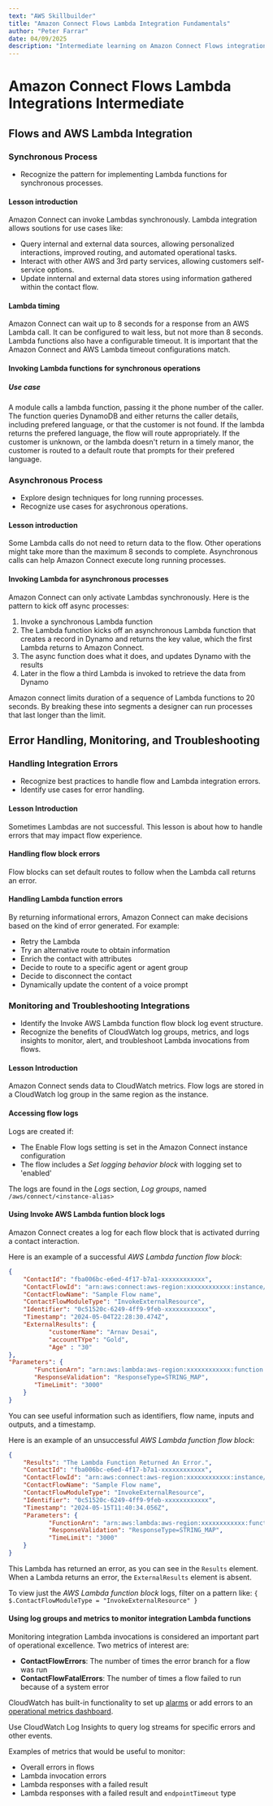 ```yaml
---
text: "AWS Skillbuilder"
title: "Amazon Connect Flows Lambda Integration Fundamentals"
author: "Peter Farrar"
date: 04/09/2025
description: "Intermediate learning on Amazon Connect Flows integration with Lambda"
---
```


# Amazon Connect Flows Lambda Integrations Intermediate

## Flows and AWS Lambda Integration

### Synchronous Process

* Recognize the pattern for implementing Lambda functions for synchronous processes.

#### Lesson introduction

Amazon Connect can invoke Lambdas synchronously. Lambda integration allows soutions for use cases like:  

* Query internal and external data sources, allowing personalized interactions, improved routing, and automated operational tasks.
* Interact with other AWS and 3rd party services, allowing customers self-service options.
* Update innternal and external data stores using information gathered within the contact flow.

#### Lambda timing

Amazon Connect can wait up to 8 seconds for a response from an AWS Lambda call. It can be configured to wait less, but not more than 8 seconds. Lambda functions also have a configurable timeout. It is important that the Amazon Connect and AWS Lambda timeout configurations match.  

#### Invoking Lambda functions for synchronous operations

##### Use case

A module calls a lambda function, passing it the phone number of the caller. The function queries DynamoDB and either returns the caller details, including prefered language, or that the customer is not found. If the lambda returns the prefered language, the flow will route appropriately. If the customer is unknown, or the lambda doesn't return in a timely manor, the customer is routed to a default route that prompts for their prefered language.  

### Asynchronous Process

* Explore design techniques for long running processes.
* Recognize use cases for asychronous operations.

#### Lesson introduction

Some Lambda calls do not need to return data to the flow. Other operations might take more than the maximum 8 seconds to complete. Asynchronous calls can help Amazon Connect execute long running processes.  

#### Invoking Lambda for asynchronous processes

Amazon Connect can only activate Lambdas synchronously. Here is the pattern to kick off async processes:  

1. Invoke a synchronous Lambda function
2. The Lambda function kicks off an asynchronous Lambda function that creates a record in Dynamo and returns the key value, which the first Lambda returns to Amazon Connect.
3. The async function does what it does, and updates Dynamo with the results
4. Later in the flow a third Lambda is invoked to retrieve the data from Dynamo

Amazon connect limits duration of a sequence of Lambda functions to 20 seconds. By breaking these into segments a designer can run processes that last longer than the limit.  

## Error Handling, Monitoring, and Troubleshooting

### Handling Integration Errors

* Recognize best practices to handle flow and Lambda integration errors.
* Identify use cases for error handling.

#### Lesson Introduction

Sometimes Lambdas are not successful. This lesson is about how to handle errors that may impact flow experience.  

#### Handling flow block errors

Flow blocks can set default routes to follow when the Lambda call returns an error.  

#### Handling Lambda function errors

By returning informational errors, Amazon Connect can make decisions based on the kind of error generated. For example:  

* Retry the Lambda 
* Try an alternative route to obtain information
* Enrich the contact with attributes
* Decide to route to a specific agent or agent group
* Decide to disconnect the contact
* Dynamically update the content of a voice prompt

### Monitoring and Troubleshooting Integrations

* Identify the Invoke AWS Lambda function flow block log event structure.
* Recognize the benefits of CloudWatch log groups, metrics, and logs insights to monitor, alert, and troubleshoot Lambda invocations from flows.

#### Lesson Introduction

Amazon Connect sends data to CloudWatch metrics. Flow logs are stored in a CloudWatch log group in the same region as the instance.  

#### Accessing flow logs

Logs are created if:  

* The Enable Flow logs setting is set in the Amazon Connect instance configuration
* The flow includes a _Set logging behavior block_ with logging set to 'enabled'

The logs are found in the _Logs_ section, _Log groups_, named `/aws/connect/<instance-alias>`  

#### Using Invoke AWS Lambda funtion block logs

Amazon Connect creates a log for each flow block that is activated durring a contact interaction.  

Here is an example of a successful _AWS Lambda function flow block_:  

```json
{
    "ContactId": "fba006bc-e6ed-4f17-b7a1-xxxxxxxxxxxx",
    "ContactFlowId": "arn:aws:connect:aws-region:xxxxxxxxxxxx:instance/ ...",
    "ContactFlowName": "Sample Flow name",
    "ContactFlowModuleType": "InvokeExternalResource",
    "Identifier": "0c51520c-6249-4ff9-9feb-xxxxxxxxxxxx",
    "Timestamp": "2024-05-04T22:28:30.474Z",
    "ExternalResults": {
           "customerName": "Arnav Desai",
           "accountTYpe": "Gold",
           "Age" : "30"
},
"Parameters": {
       "FunctionArn": "arn:aws:lambda:aws-region:xxxxxxxxxxxx:function:...",
       "ResponseValidation": "ResponseType=STRING_MAP",
       "TimeLimit": "3000"
    }
}
```

You can see useful information such as identifiers, flow name, inputs and outputs, and a timestamp.  

Here is an example of an unsuccessful _AWS Lambda function flow block_:

```json
{
    "Results": "The Lambda Function Returned An Error.",
    "ContactId": "fba006bc-e6ed-4f17-b7a1-xxxxxxxxxxxx",
    "ContactFlowId": "arn:aws:connect:aws-region:xxxxxxxxxxxx:instance/...",
    "ContactFlowName": "Sample Flow name",
    "ContactFlowModuleType": "InvokeExternalResource",
    "Identifier": "0c51520c-6249-4ff9-9feb-xxxxxxxxxxxx",
    "Timestamp": "2024-05-15T11:40:34.056Z",
    "Parameters": {
           "FunctionArn": "arn:aws:lambda:aws-region:xxxxxxxxxxxx:function:...",
           "ResponseValidation": "ResponseType=STRING_MAP",
           "TimeLimit": "3000"
    }
}
```

This Lambda has returned an error, as you can see in the `Results` element. When a Lambda returns an error, the `ExternalResults` element is absent.  

To view just the _AWS Lambda function block_ logs, filter on a pattern like: `{ $.ContactFlowModuleType = "InvokeExternalResource" }`  

#### Using log groups and metrics to monitor integration Lambda functions

Monitoring integration Lambda invocations is considered an important part of operational excellence. Two metrics of interest are:  

* **ContactFlowErrors**: The number of times the error branch for a flow was run
* **ContactFlowFatalErrors**: The number of times a flow failed to run because of a system error

CloudWatch has built-in functionality to set up [alarms](https://docs.aws.amazon.com/AmazonCloudWatch/latest/monitoring/AlarmThatSendsEmail.html) or add errors to an [operational metrics dashboard](https://docs.aws.amazon.com/AmazonCloudWatch/latest/monitoring/CloudWatch_Dashboards.html).  

Use CloudWatch Log Insights to query log streams for specific errors and other events.  

Examples of metrics that would be useful to monitor:  

* Overall errors in flows
* Lambda invocation errors
* Lambda responses with a failed result
* Lambda responses with a failed result and `endpointTimeout` type


